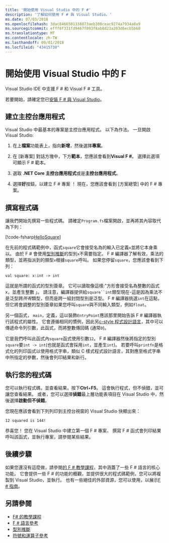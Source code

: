 ```yaml
---
title: '開始使用 Visual Studio 中的 F #'
description: '了解如何使用 F # 與 Visual Studio。'
ms.date: 07/03/2018
ms.openlocfilehash: 3dac8466501338873aeb308ceac9274a7934a8a9
ms.sourcegitcommit: efff8f331fd9467f093f8ab8d23a203d6ecb5b60
ms.translationtype: MT
ms.contentlocale: zh-TW
ms.lasthandoff: 09/01/2018
ms.locfileid: "43415730"
---
```

# <a name="get-started-with-f-in-visual-studio"></a>開始使用 Visual Studio 中的 F #

Visual Studio IDE 中支援 F # 和 Visual F # 工具。

若要開始，請確定您已[安裝 F # 與 Visual Studio](install-fsharp.md#install-f-with-visual-studio)。

## <a name="creating-a-console-application"></a>建立主控台應用程式

Visual Studio 中最基本的專案是主控台應用程式。  以下為作法。  一旦開啟 Visual Studio:

1. 在上**檔案**功能表上，指向**新增**，然後選擇**專案**。

2.  在 [新專案] 對話方塊中，下方**範本**，您應該會看到**Visual F #**。  選擇此選項可顯示 F # 範本。

3. 選取  **.NET Core 主控台應用程式**或是**主控台應用程式**。

3. 選擇**好**按鈕，以建立 F # 專案 ！  現在，您應該會看到 [方案總管] 中的 F # 專案。

## <a name="writing-your-code"></a>撰寫程式碼

讓我們開始先撰寫一些程式碼。  請確定`Program.fs`檔案開啟，並再將其內容取代為下列：

[!code-fsharp[HelloSquare](../../../samples/snippets/fsharp/getting-started/hello-square.fs)]

在先前的程式碼範例中，函式`square`它會接受名為的輸入已定義`x`並將它本身乘以。  由於 F # 會使用[型別推斷](../language-reference/type-inference.md)的型別`x`不需要指定。  F # 編譯器了解有效，乘法的類型，並將指派到的類型`x`根據`square`呼叫。  如果您停留`square`，您應該會看到下列：

```
val square: x:int -> int
```

這就是所謂的函式的型別簽章。  它可以讀取像這樣:"方形會接受名為整數的函式 x，並產生整數 」。  請注意，編譯器提供給`square``int`類型現在-這是因為乘法不是泛型跨*所有*類型，但而是跨一組封閉型別是泛型。  F # 編譯器挑選`int`在這點，但它將會調整的型別簽章如果您呼叫`square`與不同輸入類型，例如`float`。

另一個函式， `main`，定義，這以裝飾`EntryPoint`應該那里開始告訴 F # 編譯器執行該程式的屬性。  它會遵循相同的慣例，因此另[c-style 程式設計語言](https://en.wikipedia.org/wiki/Entry_point#C_and_C.2B.2B)，其中可以傳遞命令列引數，此函式，而將整數傳回碼 (通常`0`)。

它是我們呼叫此函式內`square`函式使用引數`12`。  F # 編譯器然後將指定的型別`square`要`int -> int`(也就是函式會採用`int`，並產生`int`)。  若要呼叫`printfn`是格式化的列印函式以使用格式字串，類似 C 樣式程式設計語言，其對應至格式字串中所指定的參數，然後會列印結果和新行。

## <a name="running-your-code"></a>執行您的程式碼

您可以執行程式碼，並查看結果，按下**Ctrl**+**F5**。  這會執行程式，但不偵錯，並可讓您查看結果。  或者，您可以選擇**偵錯**最上層功能表項目在 Visual Studio 中，然後選擇**啟動但不偵錯**。

您現在應該會看到下列列印到主控台視窗的 Visual Studio 快顯出來：

```
12 squared is 144!
```

恭喜您！  您在 Visual Studio 中建立第一個 F # 專案、 撰寫 F # 函式會列印結果呼叫該函式，並執行專案，請參閱某些結果。

## <a name="next-steps"></a>後續步驟

如果您還沒有這麼做，請參閱[的 F # 教學課程](../tour.md)，其中涵蓋了一些 F # 語言的核心功能。  它會提供一些 F # 的功能的概觀，並提供很大的程式碼範例，您可以將複製到 Visual Studio，並執行。  也有一些絕佳的外部資源，您可以使用，以展示[F # 指南](../index.md)。

## <a name="see-also"></a>另請參閱

- [F# 的教學課程](../tour.md)
- [F # 語言參考](../language-reference/index.md)
- [型別推斷](../language-reference/type-inference.md)
- [符號和運算子參考](../language-reference/symbol-and-operator-reference/index.md)
